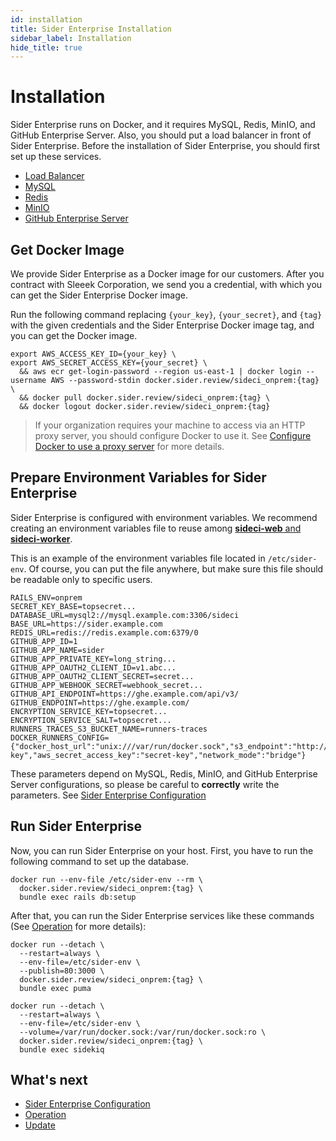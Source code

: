 ```yaml
---
id: installation
title: Sider Enterprise Installation
sidebar_label: Installation
hide_title: true
---
```


# Installation

Sider Enterprise runs on Docker, and it requires MySQL, Redis, MinIO, and GitHub Enterprise Server. Also, you should put a load balancer in front of Sider Enterprise. Before the installation of Sider Enterprise, you should first set up these services.

- [Load Balancer](./load-balancer.md)
- [MySQL](./mysql.md)
- [Redis](./redis.md)
- [MinIO](./minio.md)
- [GitHub Enterprise Server](./github.md)

## Get Docker Image

We provide Sider Enterprise as a Docker image for our customers. After you contract with Sleeek Corporation, we send you a credential, with which you can get the Sider Enterprise Docker image.

Run the following command replacing `{your_key}`, `{your_secret}`, and `{tag}` with the given credentials and the Sider Enterprise Docker image tag, and you can get the Docker image.

```console
export AWS_ACCESS_KEY_ID={your_key} \
export AWS_SECRET_ACCESS_KEY={your_secret} \
  && aws ecr get-login-password --region us-east-1 | docker login --username AWS --password-stdin docker.sider.review/sideci_onprem:{tag} \
  && docker pull docker.sider.review/sideci_onprem:{tag} \
  && docker logout docker.sider.review/sideci_onprem:{tag}
```

> If your organization requires your machine to access via an HTTP proxy server, you should configure Docker to use it.
> See [Configure Docker to use a proxy server](https://docs.docker.com/network/proxy/) for more details.

## Prepare Environment Variables for Sider Enterprise

Sider Enterprise is configured with environment variables. We recommend creating an environment variables file to reuse among [**sideci-web** and **sideci-worker**](./system-overview.md).

This is an example of the environment variables file located in `/etc/sider-env`. Of course, you can put the file anywhere, but make sure this file should be readable only to specific users.

```bash:/etc/sider-env
RAILS_ENV=onprem
SECRET_KEY_BASE=topsecret...
DATABASE_URL=mysql2://mysql.example.com:3306/sideci
BASE_URL=https://sider.example.com
REDIS_URL=redis://redis.example.com:6379/0
GITHUB_APP_ID=1
GITHUB_APP_NAME=sider
GITHUB_APP_PRIVATE_KEY=long_string...
GITHUB_APP_OAUTH2_CLIENT_ID=v1.abc...
GITHUB_APP_OAUTH2_CLIENT_SECRET=secret...
GITHUB_APP_WEBHOOK_SECRET=webhook_secret...
GITHUB_API_ENDPOINT=https://ghe.example.com/api/v3/
GITHUB_ENDPOINT=https://ghe.example.com/
ENCRYPTION_SERVICE_KEY=topsecret...
ENCRYPTION_SERVICE_SALT=topsecret...
RUNNERS_TRACES_S3_BUCKET_NAME=runners-traces
DOCKER_RUNNERS_CONFIG={"docker_host_url":"unix:///var/run/docker.sock","s3_endpoint":"http://minio.example.com:9000","aws_access_key_id":"access-key","aws_secret_access_key":"secret-key","network_mode":"bridge"}
```

These parameters depend on MySQL, Redis, MinIO, and GitHub Enterprise Server configurations, so please be careful to **correctly** write the parameters. See [Sider Enterprise Configuration](./config.md)

## Run Sider Enterprise

Now, you can run Sider Enterprise on your host. First, you have to run the following command to set up the database.

```console
docker run --env-file /etc/sider-env --rm \
  docker.sider.review/sideci_onprem:{tag} \
  bundle exec rails db:setup
```

After that, you can run the Sider Enterprise services like these commands (See [Operation](./operation.md) for more details):

```console
docker run --detach \
  --restart=always \
  --env-file=/etc/sider-env \
  --publish=80:3000 \
  docker.sider.review/sideci_onprem:{tag} \
  bundle exec puma

docker run --detach \
  --restart=always \
  --env-file=/etc/sider-env \
  --volume=/var/run/docker.sock:/var/run/docker.sock:ro \
  docker.sider.review/sideci_onprem:{tag} \
  bundle exec sidekiq
```

## What's next

- [Sider Enterprise Configuration](./config.md)
- [Operation](./operation.md)
- [Update](./updating.md)
